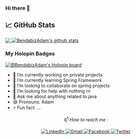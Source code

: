 ### Hi there 👋


## &#x1f4c8; GitHub Stats

<a href="https://github.com/BendabizAdam/BendabizAdam">
  <img align="center" src="https://github-readme-stats.vercel.app/api/top-langs/?username=BendabizAdam&hide=php&title_color=FFFFFF&text_color=FFFFFF&bg_color=071A2C&theme=tokyonight&line_height=27&icon_color=4194FD&langs_count=3" />
</a>
<a href="https://github.com/BendabizAdam/BendabizAdam">
  <img align="center" src="https://github-readme-stats.vercel.app/api?username=BendabizAdam&bg_color=071A2C&icon_color=4194FD&show_icons=true&count_private=true&theme=tokyonight&line_height=27&title_color=FFFFFF&text_color=FFFFFF" alt="BendabizAdam's github stats"/>
</a>


### My Holopin Badges
[![@BendabizAdam's Holopin board](https://holopin.io/api/user/board?user=bendabizadam)](https://holopin.io/@bendabizadam)

- 🔭 I’m currently working on private projects
- 🌱 I’m currently learning Spring Framework
- 👯 I’m looking to collaborate on spring projects
- 🤔 I’m looking for help with nothing rn
- 💬 Ask me about anything related to java
- 😄 Pronouns: Adam
- ⚡ Fun fact: ...

<p align="center">
  <i> 📫 How to reach me : </i>
</p> 
<p align="center">
   
  <a href="https://www.linkedin.com/in/bendabizadam/" target="_blank">
    <img src="https://img.shields.io/badge/LinkedIn-%230077B5.svg?&style=flat-square&logo=linkedin&logoColor=white&color=071A2C" alt="LinkedIn">
  </a>
  <a href="mailto:med.benjamina@gmail.com" target="_blank">
    <img src="https://img.shields.io/badge/Gmail-%231877F2.svg?&style=flat-square&logo=gmail&logoColor=white&color=071A2C" alt="Gmail">
  </a>
  <a href="https://web.facebook.com/med.benjamina" target="_blank">
    <img src="https://img.shields.io/badge/Facebook-%231877F2.svg?&style=flat-square&logo=facebook&logoColor=white&color=071A2C" alt="Facebook">
  </a>
  <a href="https://twitter.com/bendabizadam/" target="_blank">
    <img src="https://img.shields.io/badge/Twitter-%231877F2.svg?&style=flat-square&logo=twitter&logoColor=white&color=071A2C" alt="Twitter">
  </a>
</p>

